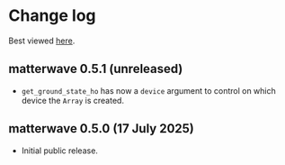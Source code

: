 # Change log

Best viewed [here](https://qstheory.github.io/matterwave/main/changelog.html).

## matterwave 0.5.1 (unreleased)
- `get_ground_state_ho` has now a `device` argument to control on which device the `Array` is created.

## matterwave 0.5.0 (17 July 2025)
- Initial public release.
